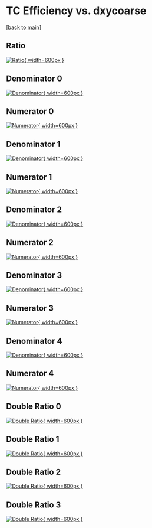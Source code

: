 # TC Efficiency vs. dxycoarse

[[back to main](./)]



## Ratio

[![Ratio](../mtv/var/TC_vtr_211_0_eff_dxycoarse.png){ width=600px }](../mtv/var/TC_vtr_211_0_eff_dxycoarse.pdf)

## Denominator 0

[![Denominator](../mtv/den/TC_vtr_211_0_eff_dxycoarse_den0.png){ width=600px }](../mtv/den/TC_vtr_211_0_eff_dxycoarse_den0.pdf)

## Numerator 0

[![Numerator](../mtv/num/TC_vtr_211_0_eff_dxycoarse_num0.png){ width=600px }](../mtv/num/TC_vtr_211_0_eff_dxycoarse_num0.pdf)

## Denominator 1

[![Denominator](../mtv/den/TC_vtr_211_0_eff_dxycoarse_den1.png){ width=600px }](../mtv/den/TC_vtr_211_0_eff_dxycoarse_den1.pdf)

## Numerator 1

[![Numerator](../mtv/num/TC_vtr_211_0_eff_dxycoarse_num1.png){ width=600px }](../mtv/num/TC_vtr_211_0_eff_dxycoarse_num1.pdf)

## Denominator 2

[![Denominator](../mtv/den/TC_vtr_211_0_eff_dxycoarse_den2.png){ width=600px }](../mtv/den/TC_vtr_211_0_eff_dxycoarse_den2.pdf)

## Numerator 2

[![Numerator](../mtv/num/TC_vtr_211_0_eff_dxycoarse_num2.png){ width=600px }](../mtv/num/TC_vtr_211_0_eff_dxycoarse_num2.pdf)

## Denominator 3

[![Denominator](../mtv/den/TC_vtr_211_0_eff_dxycoarse_den3.png){ width=600px }](../mtv/den/TC_vtr_211_0_eff_dxycoarse_den3.pdf)

## Numerator 3

[![Numerator](../mtv/num/TC_vtr_211_0_eff_dxycoarse_num3.png){ width=600px }](../mtv/num/TC_vtr_211_0_eff_dxycoarse_num3.pdf)

## Denominator 4

[![Denominator](../mtv/den/TC_vtr_211_0_eff_dxycoarse_den4.png){ width=600px }](../mtv/den/TC_vtr_211_0_eff_dxycoarse_den4.pdf)

## Numerator 4

[![Numerator](../mtv/num/TC_vtr_211_0_eff_dxycoarse_num4.png){ width=600px }](../mtv/num/TC_vtr_211_0_eff_dxycoarse_num4.pdf)

## Double Ratio 0

[![Double Ratio](../mtv/ratio/TC_vtr_211_0_eff_dxycoarse_ratio0.png){ width=600px }](../mtv/ratio/TC_vtr_211_0_eff_dxycoarse_ratio0.pdf)

## Double Ratio 1

[![Double Ratio](../mtv/ratio/TC_vtr_211_0_eff_dxycoarse_ratio1.png){ width=600px }](../mtv/ratio/TC_vtr_211_0_eff_dxycoarse_ratio1.pdf)

## Double Ratio 2

[![Double Ratio](../mtv/ratio/TC_vtr_211_0_eff_dxycoarse_ratio2.png){ width=600px }](../mtv/ratio/TC_vtr_211_0_eff_dxycoarse_ratio2.pdf)

## Double Ratio 3

[![Double Ratio](../mtv/ratio/TC_vtr_211_0_eff_dxycoarse_ratio3.png){ width=600px }](../mtv/ratio/TC_vtr_211_0_eff_dxycoarse_ratio3.pdf)

